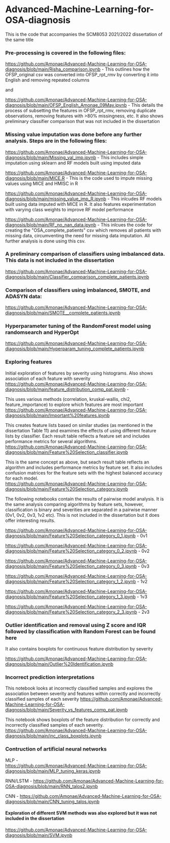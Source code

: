 # Advanced-Machine-Learning-for-OSA-diagnosis
This is the code that accompanies the SCM8053 2021/2022 dissertation of the same title

### Pre-processing is covered in the following files:

https://github.com/Amonae/Advanced-Machine-Learning-for-OSA-diagnosis/blob/main/Risha_comparison.ipynb  - 
This outlines how the OFSP_original csv was converted into OFSP_rpt_rmv by converting it into English and removing repeated columns

and

https://github.com/Amonae/Advanced-Machine-Learning-for-OSA-diagnosis/blob/main/OFSP_English_Amonae_09May.ipynb - 
This details the process of subsetting the features in OFSP_rpt_rmv, removing duplicate observations, removing features with >80% missingness, etc. It also shows preliminary classifier comparison that was not included in the dissertation

### Missing value imputation was done before any further analysis. Steps are in the following files:


https://github.com/Amonae/Advanced-Machine-Learning-for-OSA-diagnosis/blob/main/Missing_val_imp.ipynb - 
This includes simple imputation using sklearn and RF models built using imputed data

https://github.com/Amonae/Advanced-Machine-Learning-for-OSA-diagnosis/blob/main/MICE.R - 
This is the code used to impute missing values using MICE and HMISC in R

https://github.com/Amonae/Advanced-Machine-Learning-for-OSA-diagnosis/blob/main/missing_value_imp_R.ipynb - 
This inlcudes RF models built using data imputed with MICE in R. It also features experimentation with varying class weights to improve RF model performance


https://github.com/Amonae/Advanced-Machine-Learning-for-OSA-diagnosis/blob/main/RF_no_nan_data.ipynb - 
This inlcues the code for creating the "OSA_complete_patients" csv which removes all patients with missing data, circumventing the need for missing data imputation. All further analysis is done using this csv.   



### A preliminary comparison of classifiers using imbalanced data. This data is not included in the dissertation

https://github.com/Amonae/Advanced-Machine-Learning-for-OSA-diagnosis/blob/main/Classifier_comparison_complete_patients.ipynb

### Comparison of classifiers using imbalanced, SMOTE, and ADASYN data: 

https://github.com/Amonae/Advanced-Machine-Learning-for-OSA-diagnosis/blob/main/SMOTE__complete_patients.ipynb

### Hyperparameter tuning of the RandomForest model using randomsearch and HyperOpt

https://github.com/Amonae/Advanced-Machine-Learning-for-OSA-diagnosis/blob/main/Hyperparam_tuning_complete_patients.ipynb

### Exploring features

Initial exploration of features by severity using histograms. Also shows association of each feature with severity
https://github.com/Amonae/Advanced-Machine-Learning-for-OSA-diagnosis/blob/main/feature_distribution_comp_pat.ipynb -

This uses various methods (correlation, kruskal-wallis, chi2, feature_importance) to explore which features are most important
https://github.com/Amonae/Advanced-Machine-Learning-for-OSA-diagnosis/blob/main/Important%20features.ipynb

This creates feature lists based on similar studies (as mentioned in the dissertation Table 11) and examines the effects of using different feature lists by classifier. Each result table reflects a feature set and includes performance metrics for several algorithms.
https://github.com/Amonae/Advanced-Machine-Learning-for-OSA-diagnosis/blob/main/Feature%20Selection_classifier.ipynb

This is the same concept as above, but seach result table reflects an algorithm and includes performance metrics by feature set. It also includes confusion matrices for the feature sets with the highest balanced accuracy for each model.  
https://github.com/Amonae/Advanced-Machine-Learning-for-OSA-diagnosis/blob/main/Feature%20Selection_category.ipynb

The following notebooks contain the results of pairwise model analysis. It is the same analysis comparing algorithms by feature sets, however, classification is binary and severities are separated in a pairwise manner (0v1, 0v2, 0v3, 1v2 etc). This is not included in the dissertation but it does offer interesting results.

https://github.com/Amonae/Advanced-Machine-Learning-for-OSA-diagnosis/blob/main/Feature%20Selection_category_0_1.ipynb - 0v1

https://github.com/Amonae/Advanced-Machine-Learning-for-OSA-diagnosis/blob/main/Feature%20Selection_category_0_2.ipynb - 0v2

https://github.com/Amonae/Advanced-Machine-Learning-for-OSA-diagnosis/blob/main/Feature%20Selection_category_0_3.ipynb - 0v3

https://github.com/Amonae/Advanced-Machine-Learning-for-OSA-diagnosis/blob/main/Feature%20Selection_category_1_2.ipynb - 1v2

https://github.com/Amonae/Advanced-Machine-Learning-for-OSA-diagnosis/blob/main/Feature%20Selection_category_1_3.ipynb - 1v3

https://github.com/Amonae/Advanced-Machine-Learning-for-OSA-diagnosis/blob/main/Feature%20Selection_category_2_3.ipynb - 2v3


### Outlier identification and removal using Z score and IQR followed by classification with Random Forest can be found here
It also contains boxplots for continuous feature distribution by severity

https://github.com/Amonae/Advanced-Machine-Learning-for-OSA-diagnosis/blob/main/Outlier%20Identification.ipynb

### Incorrect prediction interpretations

This notebook looks at incorrectly classified samples and explores the association between severity and features within correctly and incorrectly classified samples of each severity
https://github.com/Amonae/Advanced-Machine-Learning-for-OSA-diagnosis/blob/main/Severity_vs_features_comp_pat.ipynb

This notebook shows boxplots of the feature distribution for correctly and incorrectly classified samples of each severity. 
https://github.com/Amonae/Advanced-Machine-Learning-for-OSA-diagnosis/blob/main/inc_class_boxplots.ipynb


### Contruction of artificial neural networks 

MLP -  
https://github.com/Amonae/Advanced-Machine-Learning-for-OSA-diagnosis/blob/main/MLP_tuning_keras.ipynb

RNN/LSTM - 
https://github.com/Amonae/Advanced-Machine-Learning-for-OSA-diagnosis/blob/main/RNN_talos2.ipynb

CNN - 
https://github.com/Amonae/Advanced-Machine-Learning-for-OSA-diagnosis/blob/main/CNN_tuning_talos.ipynb

#### Exploration of different SVM methods was also explored but it was not included in the dissertation
https://github.com/Amonae/Advanced-Machine-Learning-for-OSA-diagnosis/blob/main/SVM.ipynb









